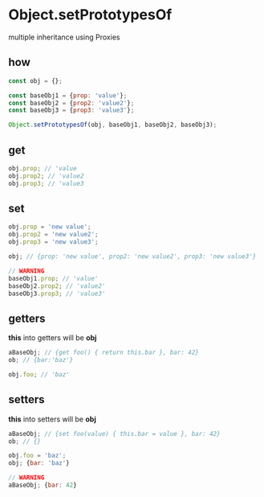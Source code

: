 # Object.setPrototypesOf
multiple inheritance using Proxies

## how
```js
const obj = {};

const baseObj1 = {prop: 'value'};
const baseObj2 = {prop2: 'value2'};
const baseObj3 = {prop3: 'value3'};

Object.setPrototypesOf(obj, baseObj1, baseObj2, baseObj3);
```

## get
```js
obj.prop; // 'value
obj.prop2; // 'value2
obj.prop3; // 'value3
```

## set
```js
obj.prop = 'new value';
obj.prop2 = 'new value2';
obj.prop3 = 'new value3';

obj; // {prop: 'new value', prop2: 'new value2', prop3: 'new value3'}

// WARNING
baseObj1.prop; // 'value'
baseObj2.prop2; // 'value2'
baseObj3.prop3; // 'value3'
```

## getters
**this** into getters will be **obj**
```js
aBaseObj; // {get foo() { return this.bar }, bar: 42}
ob; // {bar:'baz'}

obj.foo; // 'baz'
```

## setters
**this** into setters will be **obj**
```js
aBaseObj; // {set foo(value) { this.bar = value }, bar: 42}
ob; // {}

obj.foo = 'baz';
obj; {bar: 'baz'}

// WARNING
aBaseObj; {bar: 42}
```
